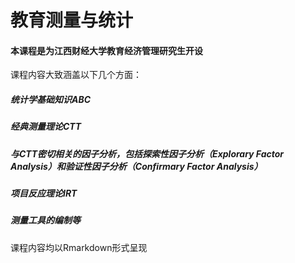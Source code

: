 # 教育测量与统计
#### 本课程是为江西财经大学教育经济管理研究生开设

课程内容大致涵盖以下几个方面：
##### 统计学基础知识ABC
##### 经典测量理论CTT
##### 与CTT密切相关的因子分析，包括探索性因子分析（Explorary Factor Analysis）和验证性因子分析（Confirmary Factor Analysis）
##### 项目反应理论IRT
##### 测量工具的编制等

课程内容均以Rmarkdown形式呈现
